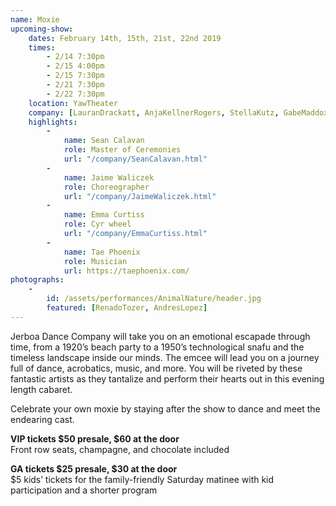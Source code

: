 ```yaml
---
name: Moxie
upcoming-show:
    dates: February 14th, 15th, 21st, 22nd 2019
    times:
        - 2/14 7:30pm
        - 2/15 4:00pm
        - 2/15 7:30pm
        - 2/21 7:30pm
        - 2/22 7:30pm
    location: YawTheater
    company: [LauranDrackatt, AnjaKellnerRogers, StellaKutz, GabeMaddox, LaurenSlater, ConstanzeVillines, JaimeWaliczek, WarrenWoo]
    highlights:
        -
            name: Sean Calavan
            role: Master of Ceremonies
            url: "/company/SeanCalavan.html"
        -
            name: Jaime Waliczek
            role: Choreographer
            url: "/company/JaimeWaliczek.html"
        -
            name: Emma Curtiss
            role: Cyr wheel
            url: "/company/EmmaCurtiss.html"
        -
            name: Tae Phoenix
            role: Musician
            url: https://taephoenix.com/ 
photographs:
    -
        id: /assets/performances/AnimalNature/header.jpg
        featured: [RenadoTozer, AndresLopez]
---
```

Jerboa Dance Company will take you on an emotional escapade through time, from a 1920’s beach party to a 1950’s technological snafu and the timeless landscape inside our minds. The emcee will lead you on a journey full of dance, acrobatics, music, and more. You will be riveted by these fantastic artists as they tantalize and perform their hearts out in this evening length cabaret.

Celebrate your own moxie by staying after the show to dance and meet the endearing cast. 

**VIP tickets $50 presale, $60 at the door**  
Front row seats, champagne, and chocolate included

**GA tickets $25 presale, $30 at the door**  
$5 kids’ tickets for the family-friendly Saturday matinee with kid participation and a shorter program
